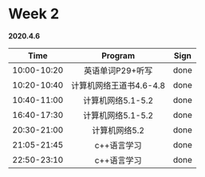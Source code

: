# Week 2

**2020.4.6**

Time|Program|Sign
|:-----:|:-----:|:-----:|
10:00-10:20|英语单词P29+听写|done
10:20-10:40|计算机网络王道书4.6-4.8|done
10:40-11:00|计算机网络5.1-5.2|done
16:40-17:30|计算机网络5.1-5.2|done
20:30-21:00|计算机网络5.2|done
21:05-21:45|c++语言学习|done
22:50-23:10|c++语言学习|done
